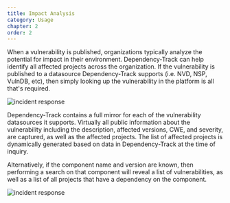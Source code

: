 ```yaml
---
title: Impact Analysis
category: Usage
chapter: 2
order: 2
---
```


When a vulnerability is published, organizations typically analyze the potential for impact in their environment.
Dependency-Track can help identify all affected projects across the organization. If the vulnerability is published 
to a datasource Dependency-Track supports (i.e. NVD, NSP, VulnDB, etc), then simply looking up the vulnerability in
the platform is all that's required.

![incident response](/images/screenshots/incident-response-vulnerability.png)

Dependency-Track contains a full mirror for each of the vulnerability datasources it supports. Virtually all public
information about the vulnerability including the description, affected versions, CWE, and severity, are captured,
as well as the affected projects. The list of affected projects is dynamically generated based on data in 
Dependency-Track at the time of inquiry. 

Alternatively, if the component name and version are known, then performing a search on that component will
reveal a list of vulnerabilities, as well as a list of all projects that have a dependency on the component.

![incident response](/images/screenshots/incident-response-component.png)